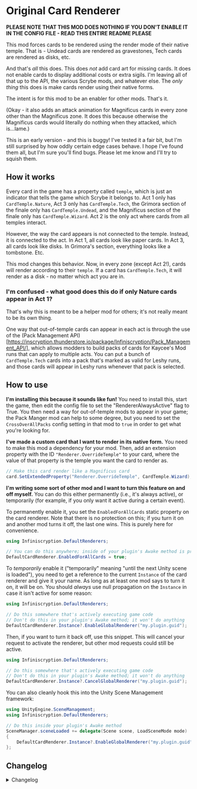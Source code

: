 # Original Card Renderer

**PLEASE NOTE THAT THIS MOD DOES NOTHING IF YOU DON'T ENABLE IT IN THE CONFIG FILE - READ THIS ENTIRE README PLEASE**

This mod forces cards to be rendered using the render mode of their native temple. That is - Undead cards are rendered as gravestones, Tech cards are rendered as disks, etc.

And that's *all* this does. This does *not* add card art for missing cards. It does not enable cards to display additional costs or extra sigils. I'm leaving all of that up to the API, the various Scrybe mods, and whatever else. The *only thing* this does is make cards render using their native forms.

The intent is for this mod to be an enabler for other mods. That's it.

(Okay - it also adds an attack animation for Magnificus cards in every zone other than the Magnificus zone. It does this because otherwise the Magnificus cards would literally do nothing when they attacked, which is...lame.)

This is an early version - and this is buggy! I've tested it a fair bit, but I'm still surprised by how oddly certain edge cases behave. I hope I've found them all, but I'm sure you'll find bugs. Please let me know and I'll try to squish them.

## How it works

Every card in the game has a property called `temple`, which is just an indicator that tells the game which Scrybe it belongs to. Act 1 only has `CardTemple.Nature`, Act 3 only has `CardTemple.Tech`, the Grimora section of the finale only has `CardTemple.Undead`, and the Magnificus section of the finale only has `CardTemple.Wizard`. Act 2 is the only act where cards from all temples interact.

However, the way the card appears is not connected to the temple. Instead, it is connected to the act. In Act 1, all cards look like paper cards. In Act 3, all cards look like disks. In Grimora's section, everything looks like a tombstone. Etc.

This mod changes this behavior. Now, in every zone (except Act 2!), cards will render according to their `temple`. If a card has `CardTemple.Tech`, it will render as a disk - no matter which act you are in.

### I'm confused - what good does this do if only Nature cards appear in Act 1?

That's why this is meant to be a helper mod for others; it's not really meant to be its own thing. 

One way that out-of-temple cards can appear in each act is through the use of the (Pack Management API)[https://inscryption.thunderstore.io/package/Infiniscryption/Pack_Management_API/], which allows modders to build packs of cards for Kaycee's Mod runs that can apply to multiple acts. You can put a bunch of `CardTemple.Tech` cards into a pack that's marked as valid for Leshy runs, and those cards will appear in Leshy runs whenever that pack is selected.

## How to use

**I'm installing this because it sounds like fun!** You need to install this, start the game, then edit the config file to set the "RendererAlwaysActive" flag to True. You then need a way for out-of-temple mods to appear in your game; the Pack Manger mod can help to some degree, but you need to set the `CrossOverAllPacks` config setting in that mod to `true` in order to get what you're looking for.

**I've made a custom card that I want to render in its native form.** You need to make this mod a dependency for your mod. Then, add an extension property with the ID `"Renderer.OverrideTemple"` to your card, where the value of that property is the temple you want the card to render as. 

```c#
// Make this card render like a Magnificus card
card.SetExtendedProperty("Renderer.OverrideTemple", CardTemple.Wizard);
```

**I'm writing some sort of other mod and I want to turn this feature on and off myself.** You can do this either permanently (i.e., it's always active), or temporarily (for example, if you only want it active during a certain event).

To permanently enable it, you set the `EnabledForAllCards` static property on the card renderer. Note that there is no protection on this; if you turn it on and another mod turns it off, the last one wins. This is purely here for convenience.

```c#
using Infiniscryption.DefaultRenderers;

// You can do this anywhere; inside of your plugin's Awake method is probably the best
DefaultCardRenderer.EnabledForAllCards = true;
```

To *temporarily* enable it ("temporarily" meaning "until the next Unity scene is loaded"), you need to get a reference to the current `Instance` of the card renderer and give it your name. As long as at least one mod says to turn it on, it will be on. You should *always* use null propagation on the `Instance` in case it isn't active for some reason:

```c#
using Infiniscryption.DefaultRenderers;

// Do this somewhere that's actively executing game code
// Don't do this in your plugin's Awake method; it won't do anything
DefaultCardRenderer.Instance?.EnableGlobalRenderer("my.plugin.guid");
```

Then, if you want to turn it back off, use this snippet. This will cancel your request to activate the renderer, but other mod requests could still be active.

```c#
using Infiniscryption.DefaultRenderers;

// Do this somewhere that's actively executing game code
// Don't do this in your plugin's Awake method; it won't do anything
DefaultCardRenderer.Instance?.CancelGlobalRenderer("my.plugin.guid");
```

You can also cleanly hook this into the Unity Scene Management framework:

```c#
using UnityEngine.SceneManagement;
using Infiniscryption.DefaultRenderers;

// Do this inside your plugin's Awake method
SceneManager.sceneLoaded += delegate(Scene scene, LoadSceneMode mode)
{
    DefaultCardRenderer.Instance?.EnableGlobalRenderer("my.plugin.guid");
};
```

## Changelog

<details>
<summary>Changelog</summary>

0.1.0
- Initial Version. Contains both features and bugs.

</details>